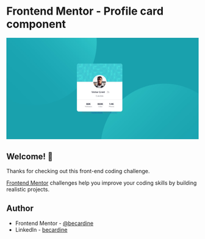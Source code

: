 # Frontend Mentor - Profile card component

![](./images/screenshot.jpg)

## Welcome! 👋

Thanks for checking out this front-end coding challenge.

[Frontend Mentor](https://www.frontendmentor.io) challenges help you improve your coding skills by building realistic projects.


## Author

- Frontend Mentor - [@becardine](https://www.frontendmentor.io/profile/becardine)
- LinkedIn - [becardine](https://www.linkedin.com/in/becardine)
